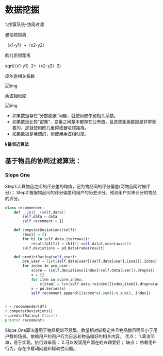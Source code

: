 # 数据挖掘

1.推荐系统-协同过滤

曼哈顿距离

（x1-y1）+（x2-y2）

欧几里得距离

sqrt(（x1-y1）2+（x2-y2）2)

皮尔逊相关系数

![img](https://pic4.zhimg.com/80/v2-2ee918bfb6aaf6f841ca4bc2d3292f3f_720w.jpg)

余弦相似度

![img](https://pic1.zhimg.com/80/v2-2ae4b41371e34036a3059acd6c6003bc_720w.jpg)





- 如果数据存在“分数膨胀”问题，就使用皮尔逊相关系数。
- 如果数据比较“密集”，变量之间基本都存在公有值，且这些距离数据是非常重要的，那就使用欧几里得或曼哈顿距离。
- 如果数据是稀疏的，则使用余弦相似度。



**k最邻近算法**



## 基于物品的协同过滤算法：

### **Slope One**

Step1:计算物品之间的评分差的均值，记为物品间的评分偏差(两物品同时被评分)；
Step2:根据物品间的评分偏差和用户的历史评分，预测用户对未评分的物品的评分。



```python
class recommender:
    def __init__(self,data):
        self.data = data
        self.recomment = []

    def computerDeviations(self):
        result = {}
        for b1 in self.data.iterrows():
            result[b1[0]] = (b1[1]-self.data).mean(axis=1)
        self.deviations = pd.DataFrame(result)

    def predictRating(self,user):
        pre_user = list(self.data[user][self.data[user].isna()].index)
        for index in pre_user:
            score = (self.deviations[index]+self.data[user]).dropna()
            x = {}
            for item in score.index:
                x[item] = len(self.data.reindex([index,item]).dropna(axis=1).index)
            x = pd.Series(x)
            self.recomment.append([(score*x).sum()/x.sum(), index])
            
            
r = recommender(df)
r.computerDeviations()
r.predictRating('Clara')
print(r.recomment)
```



Slope One算法适用于物品更新不频繁，数量相对较稳定并且物品数目明显小于用户数的场景。依赖用户的用户行为日志和物品偏好的相关内容。
 优点：
    1.算法简单，易于实现，执行效率高；
    2.可以发现用户潜在的兴趣爱好；
 缺点：
    依赖用户行为，存在冷启动问题和稀疏性问题。